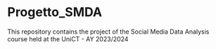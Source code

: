 # Progetto_SMDA
This repository contains the project of the Social Media Data Analysis course held at the UniCT - AY 2023/2024
